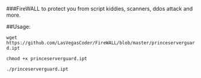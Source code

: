 ###FireWALL to protect you from script kiddies, scanners, ddos attack and more.

##Usage:

`wget https://github.com/LasVegasCoder/FireWALL/blob/master/princeserverguard.ipt`

`chmod +x princeserverguard.ipt`

`./princeserverguard.ipt`
